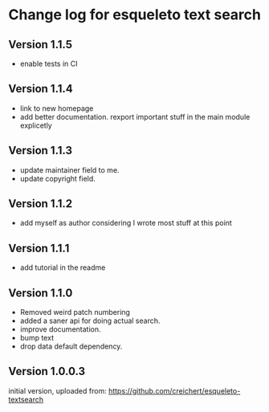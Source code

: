 # Change log for esqueleto text search 


## Version 1.1.5
+ enable tests in CI

## Version 1.1.4
+ link to new homepage
+ add better documentation. rexport important stuff in the main module explicetly

## Version 1.1.3
+ update maintainer field to me.
+ update copyright field.

## Version 1.1.2
+ add myself as author considering I wrote most stuff at this point

## Version 1.1.1
+ add tutorial in the readme

## Version 1.1.0

+ Removed weird patch numbering
+ added a saner api for doing actual search.
+ improve documentation.
+ bump text
+ drop data default dependency.


## Version 1.0.0.3 

initial version, uploaded from:
https://github.com/creichert/esqueleto-textsearch
